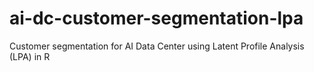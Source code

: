 # ai-dc-customer-segmentation-lpa
Customer segmentation for AI Data Center using Latent Profile Analysis (LPA) in R
